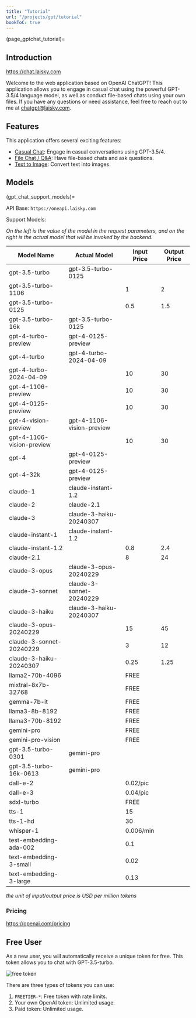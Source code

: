 ```yaml
---
title: "Tutorial"
url: "/projects/gpt/tutorial"
bookToC: true
---
```


(page_gptchat_tutorial)=

## Introduction

<https://chat.laisky.com>

Welcome to the web application based on OpenAI ChatGPT! This application allows you to engage in casual chat using the powerful GPT-3.5/4 language model, as well as conduct file-based chats using your own files. If you have any questions or need assistance, feel free to reach out to me at <chatgpt@laisky.com>.

## Features

This application offers several exciting features:

- [Casual Chat](@page_casual_chat): Engage in casual conversations using GPT-3.5/4.
- [File Chat / Q&amp;A](@page_file_chat): Have file-based chats and ask questions.
- [Text to Image](@page_file_image): Convert text into images.

## Models

(gpt_chat_support_models)=

API Base: `https://oneapi.laisky.com`

Support Models:

_On the left is the value of the model in the request parameters, and on the right is the actual model that will be invoked by the backend._

| Model Name                | Actual Model              | Input Price | Output Price |
| ------------------------- | ------------------------- | ----------- | ------------ |
| gpt-3.5-turbo             | gpt-3.5-turbo-0125        |             |              |
| gpt-3.5-turbo-1106        |                           | 1           | 2            |
| gpt-3.5-turbo-0125        |                           | 0.5         | 1.5          |
| gpt-3.5-turbo-16k         | gpt-3.5-turbo-0125        |             |              |
| gpt-4-turbo-preview       | gpt-4-0125-preview        |             |              |
| gpt-4-turbo               | gpt-4-turbo-2024-04-09    |             |              |
| gpt-4-turbo-2024-04-09    |                           | 10          | 30           |
| gpt-4-1106-preview        |                           | 10          | 30           |
| gpt-4-0125-preview        |                           | 10          | 30           |
| gpt-4-vision-preview      | gpt-4-1106-vision-preview |             |              |
| gpt-4-1106-vision-preview |                           | 10          | 30           |
| gpt-4                     | gpt-4-0125-preview        |             |              |
| gpt-4-32k                 | gpt-4-0125-preview        |             |              |
| claude-1                  | claude-instant-1.2        |             |              |
| claude-2                  | claude-2.1                |             |              |
| claude-3                  | claude-3-haiku-20240307   |             |              |
| claude-instant-1          | claude-instant-1.2        |             |              |
| claude-instant-1.2        |                           | 0.8         | 2.4          |
| claude-2.1                |                           | 8           | 24           |
| claude-3-opus             | claude-3-opus-20240229    |             |              |
| claude-3-sonnet           | claude-3-sonnet-20240229  |             |              |
| claude-3-haiku            | claude-3-haiku-20240307   |             |              |
| claude-3-opus-20240229    |                           | 15          | 45           |
| claude-3-sonnet-20240229  |                           | 3           | 12           |
| claude-3-haiku-20240307   |                           | 0.25        | 1.25         |
| llama2-70b-4096           |                           | FREE        |              |
| mixtral-8x7b-32768        |                           | FREE        |              |
| gemma-7b-it               |                           | FREE        |              |
| llama3-8b-8192            |                           | FREE        |              |
| llama3-70b-8192           |                           | FREE        |              |
| gemini-pro                |                           | FREE        |              |
| gemini-pro-vision         |                           | FREE        |              |
| gpt-3.5-turbo-0301        | gemini-pro                |             |              |
| gpt-3.5-turbo-16k-0613    | gemini-pro                |             |              |
| dall-e-2                  |                           | 0.02/pic    |              |
| dall-e-3                  |                           | 0.04/pic    |              |
| sdxl-turbo                |                           | FREE        |              |
| tts-1                     |                           | 15          |              |
| tts-1-hd                  |                           | 30          |              |
| whisper-1                 |                           | 0.006/min   |              |
| test-embedding-ada-002    |                           | 0.1         |              |
| text-embedding-3-small    |                           | 0.02        |              |
| text-embedding-3-large    |                           | 0.13        |              |

_the unit of input/output price is USD per million tokens_

### Pricing

<https://openai.com/pricing>

## Free User

As a new user, you will automatically receive a unique token for free. This token allows you to chat with GPT-3.5-turbo.

![free token](https://s3.laisky.com/uploads/2023/09/free-token.png)

There are three types of tokens you can use:

1. `FREETIER-*`: Free token with rate limits.
2. Your own OpenAI token: Unlimited usage.
3. Paid token: Unlimited usage.
